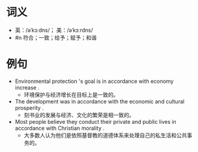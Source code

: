 # 词义
- 英：/əˈkɔːdns/； 美：/əˈkɔːrdns/
- #n 符合；一致；给予；赋予；和谐
# 例句
- Environmental protection 's goal is in accordance with economy increase .
	- 环境保护与经济增长在目标上是一致的。
- The development was in accordance with the economic and cultural prosperity .
	- 刻书业的发展与经济、文化的繁荣是相一致的。
- Most people believe they conduct their private and public lives in accordance with Christian morality .
	- 大多数人认为他们是依照基督教的道德体系来处理自己的私生活和公共事务的。
